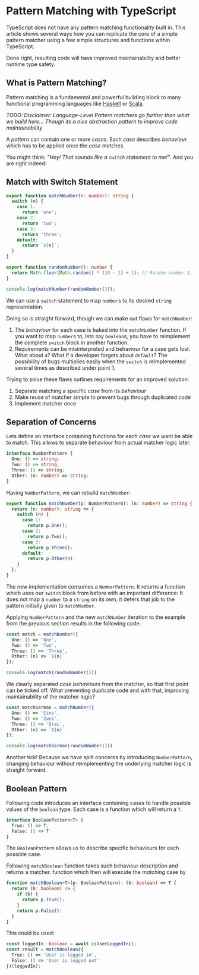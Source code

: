 # Pattern Matching with TypeScript

TypeScript does not have any pattern matching functionality built in. This article shows several ways how you can replicate the core of a simple pattern matcher using a few simple structures and functions within TypeScript.

Done right, resulting code will have improved maintainability and better runtime type safety.

## What is Pattern Matching?

Pattern matching is a fundamental and powerful building block to many functional programming languages like [Haskell](http://learnyouahaskell.com/syntax-in-functions) or [Scala](http://docs.scala-lang.org/tutorials/tour/pattern-matching.html).

*TODO: Disclaimer: Language-Level Pattern matchers go further than what we build here… Though its a nice abstraction pattern to improve code maintainability*

A *pattern* can contain one or more *cases*. Each *case* describes *behaviour* which has to be applied once the *case* matches.

You might think: *"Hey! That sounds like a `switch` statement to me!"*. And you are right indeed:

## Match with Switch Statement

```typescript
export function matchNumber(n: number): string {
  switch (n) {
    case 1:
      return 'one';
    case 2:
      return 'two';
    case 3:
      return 'three';
    default:
      return `${n}`;
  }
}

export function randomNumber(): number {
  return Math.floor(Math.random() * (10 - 1) + 1); // Random number 1...10
}

console.log(matchNumber(randomNumber()));
```

We can use a `switch` statement to map `number`s to its desired `string` representation.

Doing so is straight forward, though we can make out flaws for `matchNumber`:

1. The *behaviour* for each case is baked into the `matchNumber` function. If you want to map `number`s to, lets say `boolean`s, you have to reimplement the complete `switch` block in another function.` 
2. Requirements can be misinterpreted and behaviour for a case gets lost. What about `4`? What if a developer forgets about `default`?
   The possibility of bugs multiplies easily when the `switch` is reimplemented several times as described under point 1.

Trying to solve these flaws outlines requirements for an improved solution:

1. Separate matching a specific *case* from its *behaviour*
2. Make reuse of matcher simple to prevent bugs through duplicated code
3. Implement matcher once

## Separation of Concerns

Lets define an interface containing functions for each *case* we want be able to match. This allows to separate behaviour from actual matcher logic later.

```typescript
interface NumberPattern {
  One: () => string;
  Two: () => string;
  Three: () => string;
  Other: (n: number) => string;
}
```

Having `NumberPattern`, we can rebuild `matchNumber`:

```typescript
export function matchNumber(p: NumberPattern): (n: number) => string {
  return (n: number): string => {
    switch (n) {
      case 1:
        return p.One();
      case 2:
        return p.Two();
      case 3:
        return p.Three();
      default:
        return p.Other(n);
    }
  };
}
```

The new implementation consumes a `NumberPattern`. It returns a function which uses our `switch` block from before with an important difference: It does not map a `number` to a `string` on its own, it defers that job to the pattern initially given to `matchNumber`.

Applying `NumberPattern` and the new `matchNumber` iteration to the example from the previous section results in the following code:

```typescript
const match = matchNumber({
  One: () => 'One',
  Two: () => 'Two',
  Three: () => 'Three',
  Other: (n) => `${n}`
});

console.log(match(randomNumber()))
```

We clearly separated *case behaviours* from the matcher, so that first point can be ticked off. What preventing duplicate code and with that, improving maintainability of the matcher logic?

```typescript
const matchGerman = matchNumber({
  One: () => 'Eins',
  Two: () => 'Zwei',
  Three: () => 'Drei',
  Other: (n) => `${n}`
});

console.log(matchGerman(randomNumber()))
```

Another tick! Because we have split concerns by introducing `NumberPattern`, changing behaviour without reimplementing the underlying matcher logic is straight forward.


## Boolean Pattern

Following code introduces an interface containing cases to handle possible values of the `boolean` type. Each case is a function which will return a `T`.

```typescript
interface BooleanPattern<T> {
  True: () => T,
  False: () => T
}
```

The `BooleanPattern` allows us to describe specific behaviours for each possible case.

Following `matchBoolean` function takes such behaviour description and returns a matcher. function which then will execute the *matching* case by

```typescript
function matchBoolean<T>(p: BooleanPattern): (b: boolean) => T {
  return (b: boolean) => {
    if (b) {
      return p.True();
    }
    return p.False();
  }
}
```

This could be used:

```typescript
const loggedIn: boolean = await isUserLoggedIn();
const result = matchBoolean({
  True: () => 'User is logged in',
  False: () => 'User is logged out'
})(loggedIn);
```

